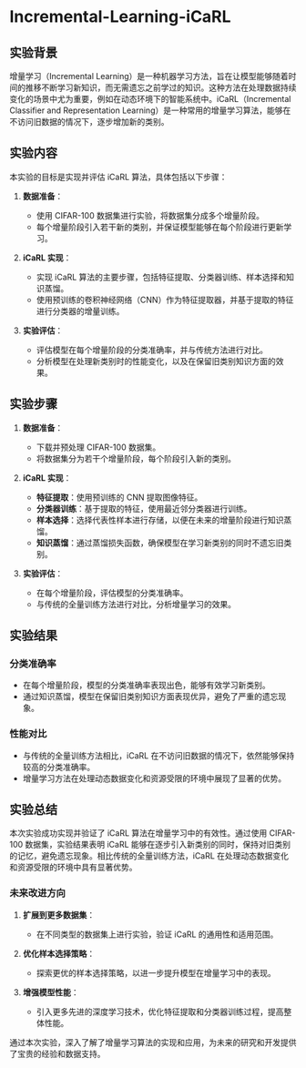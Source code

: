# Incremental-Learning-iCaRL

## 实验背景

增量学习（Incremental Learning）是一种机器学习方法，旨在让模型能够随着时间的推移不断学习新知识，而无需遗忘之前学过的知识。这种方法在处理数据持续变化的场景中尤为重要，例如在动态环境下的智能系统中。iCaRL（Incremental Classifier and Representation Learning）是一种常用的增量学习算法，能够在不访问旧数据的情况下，逐步增加新的类别。

## 实验内容

本实验的目标是实现并评估 iCaRL 算法，具体包括以下步骤：

1. **数据准备**：
   - 使用 CIFAR-100 数据集进行实验，将数据集分成多个增量阶段。
   - 每个增量阶段引入若干新的类别，并保证模型能够在每个阶段进行更新学习。

2. **iCaRL 实现**：
   - 实现 iCaRL 算法的主要步骤，包括特征提取、分类器训练、样本选择和知识蒸馏。
   - 使用预训练的卷积神经网络（CNN）作为特征提取器，并基于提取的特征进行分类器的增量训练。

3. **实验评估**：
   - 评估模型在每个增量阶段的分类准确率，并与传统方法进行对比。
   - 分析模型在处理新类别时的性能变化，以及在保留旧类别知识方面的效果。

## 实验步骤

1. **数据准备**：
   - 下载并预处理 CIFAR-100 数据集。
   - 将数据集分为若干个增量阶段，每个阶段引入新的类别。

2. **iCaRL 实现**：
   - **特征提取**：使用预训练的 CNN 提取图像特征。
   - **分类器训练**：基于提取的特征，使用最近邻分类器进行训练。
   - **样本选择**：选择代表性样本进行存储，以便在未来的增量阶段进行知识蒸馏。
   - **知识蒸馏**：通过蒸馏损失函数，确保模型在学习新类别的同时不遗忘旧类别。

3. **实验评估**：
   - 在每个增量阶段，评估模型的分类准确率。
   - 与传统的全量训练方法进行对比，分析增量学习的效果。

## 实验结果

### 分类准确率

- 在每个增量阶段，模型的分类准确率表现出色，能够有效学习新类别。
- 通过知识蒸馏，模型在保留旧类别知识方面表现优异，避免了严重的遗忘现象。

### 性能对比

- 与传统的全量训练方法相比，iCaRL 在不访问旧数据的情况下，依然能够保持较高的分类准确率。
- 增量学习方法在处理动态数据变化和资源受限的环境中展现了显著的优势。

## 实验总结

本次实验成功实现并验证了 iCaRL 算法在增量学习中的有效性。通过使用 CIFAR-100 数据集，实验结果表明 iCaRL 能够在逐步引入新类别的同时，保持对旧类别的记忆，避免遗忘现象。相比传统的全量训练方法，iCaRL 在处理动态数据变化和资源受限的环境中具有显著优势。

### 未来改进方向

1. **扩展到更多数据集**：
   - 在不同类型的数据集上进行实验，验证 iCaRL 的通用性和适用范围。

2. **优化样本选择策略**：
   - 探索更优的样本选择策略，以进一步提升模型在增量学习中的表现。

3. **增强模型性能**：
   - 引入更多先进的深度学习技术，优化特征提取和分类器训练过程，提高整体性能。

通过本次实验，深入了解了增量学习算法的实现和应用，为未来的研究和开发提供了宝贵的经验和数据支持。
